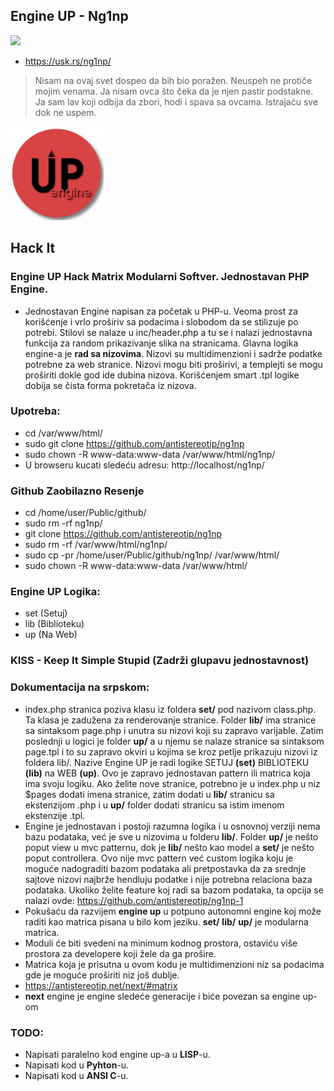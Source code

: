 ## Engine UP - Ng1np
<img src="https://img.shields.io/badge/PHP-777BB4?style=for-the-badge&logo=php&logoColor=white" />

- https://usk.rs/ng1np/

> Nisam na ovaj svet dospeo da bih bio poražen. Neuspeh ne protiče mojim venama. Ja nisam ovca što čeka da je njen pastir podstakne. Ja sam lav koji odbija da zbori, hodi i spava sa ovcama. Istrajaću sve dok ne uspem.

<p>
<img src="https://github.com/antistereotip/ng1np/blob/main/logotip.png" width="150" />  
</p>

## Hack It

### Engine UP Hack Matrix Modularni Softver. Jednostavan PHP Engine.

- Jednostavan Engine napisan za početak u PHP-u. Veoma prost za korišćenje i vrlo proširiv sa podacima i slobodom da se stilizuje po potrebi. Stilovi se nalaze u inc/header.php a tu se i nalazi jednostavna funkcija za random prikazivanje slika na stranicama. Glavna logika engine-a je **rad sa nizovima**. Nizovi su multidimenzioni i sadrže podatke potrebne za web stranice. Nizovi mogu biti proširivi, a templejti se mogu proširiti dokle god ide dubina nizova. Korišćenjem smart .tpl logike dobija se čista forma pokretača iz nizova.

### Upotreba:

- cd /var/www/html/
- sudo git clone https://github.com/antistereotip/ng1np
- sudo chown -R www-data:www-data /var/www/html/ng1np/
- U browseru kucati sledeću adresu: http://localhost/ng1np/

### Github Zaobilazno Resenje
- cd /home/user/Public/github/
- sudo rm -rf ng1np/
- git clone https://github.com/antistereotip/ng1np
- sudo rm -rf /var/www/html/ng1np/
- sudo cp -pr /home/user/Public/github/ng1np/ /var/www/html/
- sudo chown -R www-data:www-data /var/www/html/

### Engine UP Logika:

- set (Setuj)
- lib (Biblioteku)
- up (Na Web)

### KISS - Keep It Simple Stupid (Zadrži glupavu jednostavnost)

### Dokumentacija na srpskom:

- index.php stranica poziva klasu iz foldera **set/** pod nazivom class.php. Ta klasa je zadužena za renderovanje stranice. Folder **lib/** ima stranice sa sintaksom page.php i unutra su nizovi koji su zapravo varijable. Zatim poslednji u logici je folder **up/** a u njemu se nalaze stranice sa sintaksom page.tpl i to su zapravo okviri u kojima se kroz petlje prikazuju nizovi iz foldera lib/. Nazive Engine UP je radi logike SETUJ **(set)** BIBLIOTEKU **(lib)** na WEB **(up)**. Ovo je zapravo jednostavan pattern ili matrica koja ima svoju logiku. Ako želite nove stranice, potrebno je u index.php u niz $pages dodati imena stranice, zatim dodati u **lib/** stranicu sa ekstenzijom .php i u **up/** folder dodati stranicu sa istim imenom ekstenzije .tpl. 
- Engine je jednostavan i postoji razumna logika i u osnovnoj verziji nema bazu podataka, već je sve u nizovima u folderu **lib/**. Folder **up/** je nešto poput view u mvc patternu, dok je **lib/** nešto kao model a **set/** je nešto poput controllera. Ovo nije mvc pattern već custom logika koju je moguće nadograditi bazom podataka ali pretpostavka da za srednje sajtove nizovi najbrže hendluju podatke i nije potrebna relaciona baza podataka. Ukoliko želite feature koj radi sa bazom podataka, ta opcija se nalazi ovde: https://github.com/antistereotip/ng1np-1
- Pokušaću da razvijem **engine up** u potpuno autonomni engine koj može raditi kao matrica pisana u bilo kom jeziku. **set/** **lib/** **up/** je modularna matrica.
- Moduli će biti svedeni na minimum kodnog prostora, ostaviću više prostora za developere koji žele da ga prošire.
- Matrica koja je prisutna u ovom kodu je multidimenzioni niz sa podacima gde je moguće proširiti niz još dublje.
- https://antistereotip.net/next/#matrix
- **next** engine je engine sledeće generacije i biće povezan sa engine up-om

### TODO:

- Napisati paralelno kod engine up-a u **LISP**-u.
- Napisati kod u **Pyhton**-u.
- Napisati kod u **ANSI C**-u.

